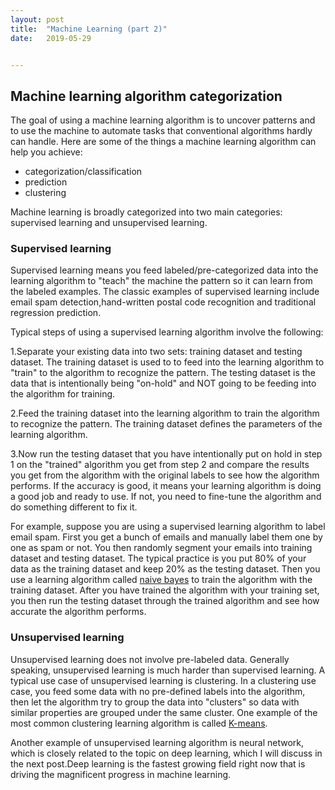 ```yaml
---
layout: post
title:  "Machine Learning (part 2)"
date:   2019-05-29


---
```



## Machine learning algorithm categorization

The goal of using a machine learning algorithm is to uncover patterns and to use the machine to automate tasks that conventional algorithms hardly can handle. Here are some of the things a machine learning algorithm can help you achieve: 

* categorization/classification 
* prediction
* clustering

Machine learning is broadly categorized into two main categories: supervised learning and unsupervised learning. 



### Supervised learning

Supervised learning means you feed labeled/pre-categorized data into the learning algorithm to "teach" the machine the pattern so it can learn from the labeled examples. The classic examples of supervised learning include email spam detection,hand-written postal code recognition and traditional regression prediction.

Typical steps of using a supervised learning algorithm involve the following:

 1.Separate your existing data into two sets: training dataset and testing dataset. The training dataset is used to to feed into the learning algorithm to "train" to the algorithm to recognize the pattern. The testing dataset is the data that is intentionally being "on-hold" and NOT going to be feeding into the algorithm for training. 

 2.Feed the training dataset into the learning algorithm to train the algorithm to recognize the pattern. The training dataset defines the parameters of the  learning algorithm. 

 3.Now run the testing dataset that you have intentionally put on hold in step 1 on the "trained" algorithm you get from step 2 and compare the results you get from the algorithm with the original labels to see how the algorithm performs. If the  accuracy is good, it means your learning algorithm is doing a good job and ready to use. If not, you need to fine-tune the algorithm and do something different to fix it.  

For example, suppose you are using a supervised learning algorithm to label email spam. First you get a bunch of emails and manually label them one by one as spam or not. You then randomly segment your emails into training dataset and testing dataset. The typical practice is you put 80% of your data as the training dataset and keep 20% as the testing dataset. Then you use a learning algorithm called [naive bayes](https://en.wikipedia.org/wiki/Naive_Bayes_spam_filtering) to train the algorithm with the training dataset. After you have trained the algorithm with your training set, you then run the testing dataset through the trained algorithm and see how accurate the algorithm performs.



### Unsupervised learning

Unsupervised learning does not involve pre-labeled data. Generally speaking, unsupervised learning is much harder than supervised learning. A typical use case of unsupervised learning is clustering. In a clustering use case, you feed some data with no pre-defined labels into the algorithm, then let the algorithm try to group the data into "clusters" so data with similar properties are grouped under the same cluster. One example of the most common clustering learning algorithm is called [K-means](https://en.wikipedia.org/wiki/K-means_clustering).

Another example of unsupervised learning algorithm is neural network, which is closely related to the topic on deep learning, which I will discuss in the next post.Deep learning is the fastest growing field right now that is driving the magnificent progress in machine learning.



